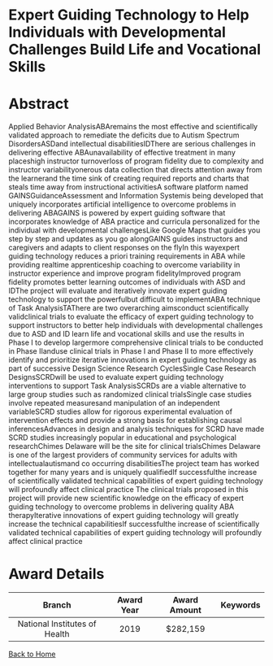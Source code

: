 
Expert Guiding Technology to Help Individuals with Developmental Challenges Build Life and Vocational Skills
============================================================================================================

# Abstract


Applied Behavior AnalysisABAremains the most effective and scientifically validated approach to remediate the deficits due to Autism Spectrum DisordersASDand intellectual disabilitiesIDThere are serious challenges in delivering effective ABAunavailability of effective treatment in many placeshigh instructor turnoverloss of program fidelity due to complexity and instructor variabilityonerous data collection that directs attention away from the learnerand the time sink of creating required reports and charts that steals time away from instructional activitiesA software platform named GAINSGuidanceAssessment and Information Systemis being developed that uniquely incorporates artificial intelligence to overcome problems in delivering ABAGAINS is powered by expert guiding software that incorporates knowledge of ABA practice and curricula personalized for the individual with developmental challengesLike Google Maps that guides you step by step and updates as you go alongGAINS guides instructors and caregivers and adapts to client responses on the flyIn this wayexpert guiding technology reduces a priori training requirements in ABA while providing realtime apprenticeship coaching to overcome variability in instructor experience and improve program fidelityImproved program fidelity promotes better learning outcomes of individuals with ASD and IDThe project will evaluate and iteratively innovate expert guiding technology to support the powerfulbut difficult to implementABA technique of Task AnalysisTAThere are two overarching aimsconduct scientifically validclinical trials to evaluate the efficacy of expert guiding technology to support instructors to better help individuals with developmental challenges due to ASD and ID learn life and vocational skills and use the results in Phase I to develop largermore comprehensive clinical trials to be conducted in Phase IIanduse clinical trials in Phase I and Phase II to more effectively identify and prioritize iterative innovations in expert guiding technology as part of successive Design Science Research CyclesSingle Case Research DesignsSCRDwill be used to evaluate expert guiding technology interventions to support Task AnalysisSCRDs are a viable alternative to large group studies such as randomized clinical trialsSingle case studies involve repeated measuresand manipulation of an independent variableSCRD studies allow for rigorous experimental evaluation of intervention effects and provide a strong basis for establishing causal inferencesAdvances in design and analysis techniques for SCRD have made SCRD studies increasingly popular in educational and psychological researchChimes Delaware will be the site for clinical trialsChimes Delaware is one of the largest providers of community services for adults with intellectualautismand co occurring disabilitiesThe project team has worked together for many years and is uniquely qualifiedIf successfulthe increase of scientifically validated technical capabilities of expert guiding technology will profoundly affect clinical practice The clinical trials proposed in this project will provide new scientific knowledge on the efficacy of expert guiding technology to overcome problems in delivering quality ABA therapyIterative innovations of expert guiding technology will greatly increase the technical capabilitiesIf successfulthe increase of scientifically validated technical capabilities of expert guiding technology will profoundly affect clinical practice  

# Award Details

|Branch|Award Year|Award Amount|Keywords|
| :---: | :---: | :---: | :---: |
|National Institutes of Health|2019|$282,159||
  
  


[Back to Home](https://github.com/chrischow/dod_sbir_awards#2472)